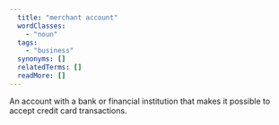 ```yaml
---
  title: "merchant account"
  wordClasses:
    - "noun"
  tags:
    - "business"
  synonyms: []
  relatedTerms: []
  readMore: []
---
```

An account with a bank or financial institution that makes it possible to accept credit card transactions.
